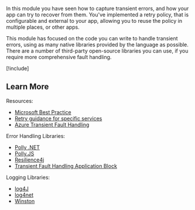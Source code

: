 In this module you have seen how to capture transient errors, and how your app can try to recover from them. You've implemented a retry policy, that is configurable and external to your app, allowing you to reuse the policy in multiple places, or other apps.

This module has focused on the code you can write to handle transient errors, using as many native libraries provided by the language as possible. There are a number of third-party open-source libraries you can use, if you require more comprehensive fault handling.

[!include[](../../../includes/azure-sandbox-cleanup.md)]

## Learn More

Resources:

- [Microsoft Best Practice](https://docs.microsoft.com/azure/architecture/best-practices/transient-faults)
- [Retry guidance for specific services](https://docs.microsoft.com/azure/architecture/best-practices/retry-service-specific) 
- [Azure Transient Fault Handling](https://docs.microsoft.com/aspnet/aspnet/overview/developing-apps-with-windows-azure/building-real-world-cloud-apps-with-windows-azure/transient-fault-handling)

Error Handling Libraries:

- [Polly .NET](http://www.thepollyproject.org/)
- [Polly.JS](https://www.npmjs.com/package/polly-js)
- [Resilience4j](https://github.com/resilience4j/resilience4j)
- [Transient Fault Handling Application Block](https://www.nuget.org/packages/EnterpriseLibrary.TransientFaultHandling/)

Logging Libraries:

- [log4J](https://logging.apache.org/log4j/2.x/)
- [log4net](https://logging.apache.org/log4net/)
- [Winston](https://github.com/winstonjs/winston)